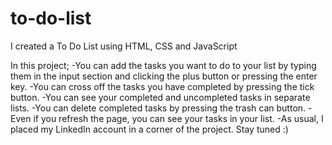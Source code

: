 # to-do-list
I created a To Do List using HTML, CSS and JavaScript

In this project;
-You can add the tasks you want to do to your list by typing them in the input section and clicking the plus button or pressing the enter key.
-You can cross off the tasks you have completed by pressing the tick button.
-You can see your completed and uncompleted tasks in separate lists.
-You can delete completed tasks by pressing the trash can button.
-Even if you refresh the page, you can see your tasks in your list.
-As usual, I placed my LinkedIn account in a corner of the project. Stay tuned :)
